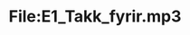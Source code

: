 ---
title: File:E1_Takk_fyrir.mp3
recording of: Takk fyrir.
reading speed: slow
speaker: E
license: CC0
---
